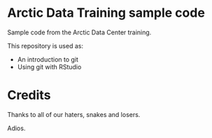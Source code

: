 # Arctic Data Training sample code
Sample code from the Arctic Data Center training.

This repository is used as:

* An introduction to git
* Using git with RStudio

# Credits  

Thanks to all of our haters, snakes and losers.

Adios.